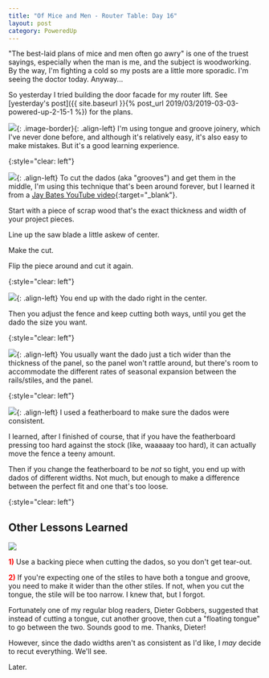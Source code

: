 ```yaml
---
title: "Of Mice and Men - Router Table: Day 16"
layout: post
category: PoweredUp
---
```

"The best-laid plans of mice and men often go awry" is one of the truest sayings, especially when the man is me, and the subject is woodworking. By the way, I'm fighting a cold so my posts are a little more sporadic. I'm seeing the doctor today. Anyway...

So yesterday I tried building the door facade for my router lift. See [yesterday's post]({{ site.baseurl }}{% post_url 2019/03/2019-03-03-powered-up-2-15-1 %}) for the plans.

![](/assets/images-posts/2019/03/2019-03-04.1.01.jpg){: .image-border}{: .align-left}
I'm using tongue and groove joinery, which I've never done before, and although it's relatively easy, it's also easy to make mistakes. But it's a good learning experience.

{:style="clear: left"}

![](/assets/images-posts/2019/03/2019-03-04.1.02.jpg){: .align-left}
To cut the dados (aka "grooves") and get them in the middle, I'm using this technique that's been around forever, but I learned it from a [Jay Bates YouTube video](https://youtu.be/T867u2d-aWs){:target="_blank"}.

Start with a piece of scrap wood that's the exact thickness and width of your project pieces.

Line up the saw blade a little askew of center.

Make the cut.

Flip the piece around and cut it again.

{:style="clear: left"}

![](/assets/images-posts/2019/03/2019-03-04.1.03.jpg){: .align-left}
You end up with the dado right in the center.

Then you adjust the fence and keep cutting both ways, until you get the dado the size you want.

{:style="clear: left"}

![](/assets/images-posts/2019/03/2019-03-04.1.04.jpg){: .align-left}
You usually want the dado just a tich wider than the thickness of the panel, so the panel won't rattle around, but there's room to accommodate the different rates of seasonal expansion between the rails/stiles, and the panel.

{:style="clear: left"}

![](/assets/images-posts/2019/03/2019-03-04.1.05.jpg){: .align-left}
I used a featherboard to make sure the dados were consistent.

I learned, after I finished of course, that if you have the featherboard pressing too hard against the stock (like, waaaaay too hard), it can actually move the fence a teeny amount.

Then if you change the featherboard to be *not* so tight, you end up with dados of different widths. Not much, but enough to make a difference between the perfect fit and one that's too loose.

{:style="clear: left"}

## Other Lessons Learned

![](/assets/images-posts/2019/03/2019-03-04.1.06.jpg)

<span style="color:red">**1)**</span> Use a backing piece when cutting the dados, so you don't get tear-out.

<span style="color:red">**2)**</span> If you're expecting one of the stiles to have both a tongue and groove, you need to make it wider than the other stiles. If not, when you cut the tongue, the stile will be too narrow. I knew that, but I forgot.

Fortunately one of my regular blog readers, Dieter Gobbers, suggested that instead of cutting a tongue, cut another groove, then cut a "floating tongue" to go between the two. Sounds good to me. Thanks, Dieter!

However, since the dado widths aren't as consistent as I'd like, I *may* decide to recut everything. We'll see.

Later.